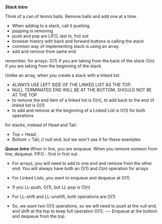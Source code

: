 **_Stack Intro_**

Think of a can of tennis balls. Remove balls and add one at a time.

- When adding to a stack, call it pushing.
- popping is removing
- push and pop are LIFO, last in, frst out
- browser history with back and forward buttons is calling the stack
- common way of implementing stack is using an array.
- add and remove from same end

remember, for arrays:
O(1) if you are taking from the back of the stack
O(n) if you are taking from the beginning of the stack

Unlike an array, when you create a stack with a linked list:

- ALWAYS USE LEFT SIDE OF THE LINKED LIST AS THE TOP.
- NULL TERMINATED END WILL BE AT THE BOTTOM, SHOULD NOT BE AT THE TOP
- to remove the end item of a linked list is O(n), to add back to the end of linked list is O(1)
- to add and remove at the beginning of a Linked List is O(1) for both operations

for stacks, instead of Head and Tail:

- Top = Head;
- Bottom = Tail; // null end, but we won't use it for these examples

**_Queue Intro_**
When in line, you are enqueue.
When you remove someon from line, dequeue.
FIFO - first in first out

- For arrays, you will need to add to one end and remove from the other end. You will always have both an O(1) and O(n) operation for arrays

- For Linked Lists, you want to enqueue and dequeue at O(1).
- If you LL-push, O(1), but LL-pop is O(n)
- For LL-shift and LL-unshift, both operations are O(1)
- So, we want two O(1) operations, so we will need to push at the null end, and shift at the top to keep full operation O(1);
  --- Enqueue at the bottom and dequeue from the top.
